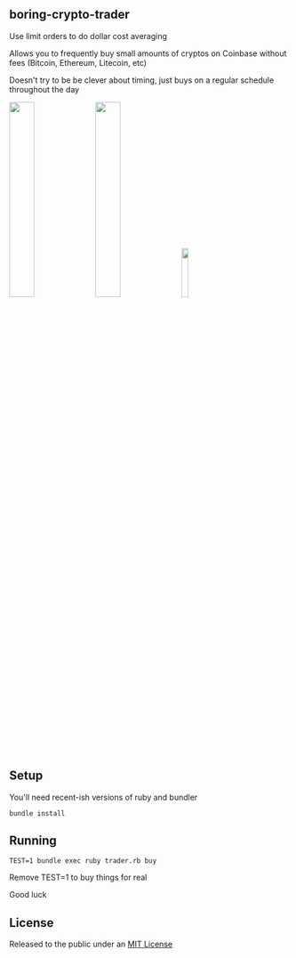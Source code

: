 boring-crypto-trader
--------------------

Use limit orders to do dollar cost averaging

Allows you to frequently buy small amounts of cryptos on Coinbase without fees (Bitcoin, Ethereum, Litecoin, etc)

Doesn't try to be be clever about timing, just buys on a regular schedule throughout the day

<img src="https://media.giphy.com/media/DG9o18mHjsa1G/giphy.gif" width="30%"> <img src="https://media.giphy.com/media/K5Yn9JCXcrXr2/giphy.gif" width="30%"> <img src="https://media.giphy.com/media/1WKmZA1CYSclG/giphy.gif" width="15%">



Setup
-----

You'll need recent-ish versions of ruby and bundler

```
bundle install
```

Running
-------

```
TEST=1 bundle exec ruby trader.rb buy
```

Remove TEST=1 to buy things for real

Good luck



License
-------

Released to the public under an [MIT License](https://opensource.org/licenses/MIT)





